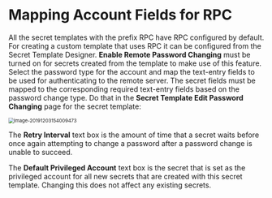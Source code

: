 [title]: # (Mapping Account Fields for RPC)
[tags]: # (XXX)
[priority]: # (80)

# Mapping Account Fields for RPC

All the secret templates with the prefix RPC have RPC configured by default. For creating a custom template that uses RPC it can be configured from the Secret Template Designer. **Enable Remote Password Changing** must be turned on for secrets created from the template to make use of this feature. Select the password type for the account and map the text-entry fields to be used for authenticating to the remote server. The secret fields must be mapped to the corresponding required text-entry fields based on the password change type. Do that in the **Secret Template Edit Password Changing** page for the secret template:

<img src="assets/image-20191203154009473.png" alt="image-20191203154009473" style="zoom:67%;" />

The **Retry Interval** text box is the amount of time that a secret waits before once again attempting to change a password after a password change is unable to succeed.

The **Default Privileged Account** text box is the secret that is set as the privileged account for all new secrets that are created with this secret template. Changing this does not affect any existing secrets.
